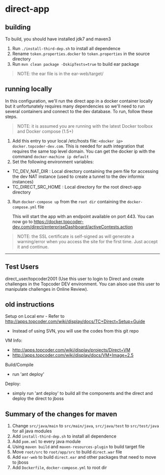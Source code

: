 direct-app
==========

## building
To build, you should have installed jdk7 and maven3

1. Run `./install-third-dep.sh` to install all dependence
2. Rename `token.properties.docker` to `token.properties` in the source directory
3. Run `mvn clean package -DskipTests=true` to build ear package

> NOTE: the ear file is in the ear-web/target/

## running locally
In this configuration, we'll run the direct app in a docker container locally but it unfortunately requires many dependencies so we'll need to run several containers and connect to the dev database. To run, follow these steps.

> NOTE: it is assumed you are running with the latest Docker toolbox and Docker compose (1.5+)

1. Add this entry to your local /etc/hosts file: `<docker ip> docker.topcoder-dev.com`. This is needed for auth integration that requires the same top level domain. You can get the docker ip with the command `docker-machine ip default`
2. Set the following environment variables:
* TC_DEV_NAT_DIR : Local directory containing the pem file for accessing the dev NAT instance (used to create a tunnel to the dev informix instances)
* TC_DIRECT_SRC_HOME : Local directory for the root direct-app directory
3. Run `docker-compose up` from the `root dir`  containing the `docker-compose.yml` file


   This will start the app with an endpoint available on port 443. You can now go to https://docker.topcoder-dev.com/direct/enterpriseDashboard/activeContests.action

> NOTE: the SSL certificate is self-signed as will generate a warning/error when you access the site for the first time. Just accept it and continue.

---

## Test Users

direct_user/topcoder2001  (Use this user to login to Direct and create challenges in the Topcoder DEV environment. You can alsoo use this user to manipulate challenges in Online Review).

## **old** instructions

Setup on Local env - Refer to http://apps.topcoder.com/wiki/display/docs/TC+Direct+Setup+Guide
* Instead of using SVN, you will use the codes from this git repo

VM Info:
* http://apps.topcoder.com/wiki/display/projects/Direct+VM
* http://apps.topcoder.com/wiki/display/docs/VM+Image+2.5

Build/Compile
* run 'ant deploy'

Deploy:
* simply run 'ant deploy' to build all the components and the direct and deploy the direct to jboss


## Summary of the changes for maven

1. Change `src/java/main` to `src/main/java`, `src/java/test` to `src/test/java` for all java modules
2. Add `install-third-dep.sh` to install all dependence
3. Add `pom.xml` to every java module
4. Using `maven build` and `maven-resources-plugin` to build target file
5. Move `root/src` to `root/app/src` to build `direct.war` file
6. Add `ear-web` to build `direct.ear` and other packages that need to move to jboss
7. Add `Dockerfile`, `docker-compose.yml` to root dir

